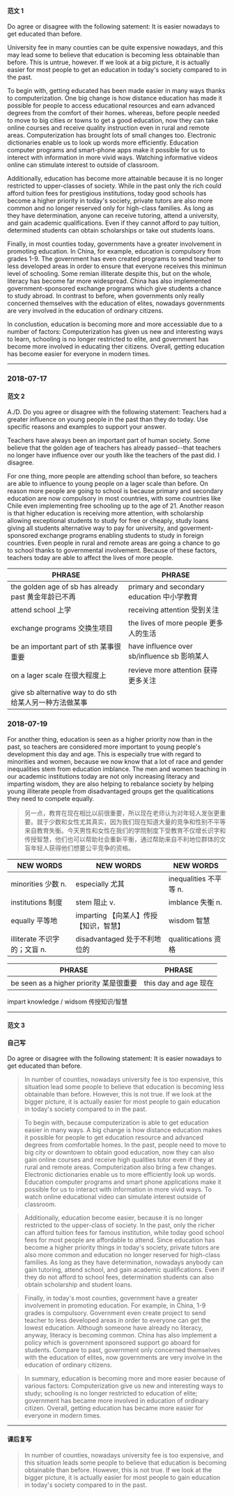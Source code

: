 #### 范文 1

Do agree or disagree with the following satement: It is easier nowadays to get educated than before.

University fee in many counties can be quite expensive nowadays, and this may lead some to believe that education is becoming less obtainable than before. This is untrue, however. If we look at a big picture, it is actually easier for most people to get an education in today's society compared to in the past.

To begin with, getting educated has been made easier in many ways thanks to computerization. One big change is how distance education has made it possible for people to access educational resources and earn advanced degrees from the comfort of their homes. whereas, before people needed to move to big cities or towns to get a good education, now they can take online courses and receive quality instruction even in rural and remote areas. Computerization has brought lots of small changes too. Electronic dictionaries enable us to look up words more efficiently. Education computer programs and smart-phone apps make it possible for us to interect with information in more vivid ways. Watching informative videos online can stimulate interest to outside of classroom.

Additionally, education has become more attainable because it is no longer restricted to upper-classes of society. While in the past only the rich could afford tuition fees for prestigious institutions, today good schools has become a higher priority in today's society, private tutors are also more common and no longer reserved only for high-class families. As long as they have determination, anyone can receive tutoring, attend a university, and gain academic qualifications. Even if they cannot afford to pay tuition, determined students can obtain scholarships or take out students loans.

Finally, in most counties today, governments have a greater involvement in promoting education. In China, for example, education is compulsory from grades 1-9. The government has even created programs to send teacher to less developed areas in order to ensure that everyone receives this minimun level of schooling. Some remian illiterate despite this, but on the whole, literacy has become far more widespread. China has also implemented government-sponsored exchange programs which give students a chance to study abroad. In contrast to before, when governments only really concerned themselves with the education of elites, nowadays governments are very involved in the education of ordinary citizens.

In conclustion, education is becoming more and more accessiable due to a number of factors: Computerization has given us new and interesting ways to learn, schooling is no longer restricted to elite, and government has become more involved in educating ther citizens. Overall, getting education has become easier for everyone in modern times.

----

### 2018-07-17

#### 范文 2

A./D. Do you agree or disagree with the following statement: Teachers had a greater influence on young people in the past than they do today. Use specific reasons and examples to support your answer.

Teachers have always been an important part of human society. Some believe that the golden age of teachers has already passed--that teachers no longer have influence over our youth like the teachers of the past did. I disagree.

For one thing, more people are attending school than before, so teachers are able to influence to young people on a lager scale than before. On reason more people are going to school is because primary and secondary education are now compulsory in most countries, with some countries like Chile even implementing free schooling up to the age of 21. Another reason is that higher education is receiving more attention, with scholarship allowing exceptional students to study for free or cheaply, study loans giving all students alternative way to pay for university, and goverment-sponsored exchange programs enabling students to study in foreign countries. Even people in rural and remote areas are going a chance to go to school thanks to governmental involvement. Because of these factors, teachers today are able to affect the lives of more people.

PHRASE |  PHRASE
------------ | -------------
the golden age of sb has already past 黄金年龄已不再 | primary and secondary education 中小学教育
attend school 上学 | receiving attention 受到关注
exchange programs 交换生项目 | the lives of more people 更多人的生活
be an important part of sth 某事很重要 | have influence over sb/influence sb 影响某人
on a lager scale 在很大程度上 | revieve more attention 获得更多关注
give sb alternative way to do sth 给某人另一种方法做某事 | 

### 2018-07-19

For another thing, education is seen as a higher priority now than in the past, so teachers are considered more important to young people's development this day and age. This is especially true with regard to minorities and women, because we now know that a lot of race and gender inequalities stem from education imblance. The men and women teaching in our academic institutions today are not only increasing literacy  and imparting wisdom, they are also helping to rebalance society by helping young illiterate people from disadvantaged groups get the qualitications they need to compete equally.
> 另一点，教育在现在相比以前很重要，所以现在老师认为对年轻人发张更重要。就于少数和女性尤其真实，因为我们现在知道大量的竞争和性别不平等来自教育失衡。今天男性和女性在我们的学院制度下受教育不仅增长识字和传授智慧，他们也可以帮助社会重新平衡，通过帮助来自不利地位群体的文盲年轻人获得他们想要公平竞争的资格。

NEW WORDS |  NEW WORDS |  NEW WORDS
------------ | ------------- | -------------
minorities 少数 n. | especially 尤其 | inequalities 不平等 n. 
institutions 制度 | stem 阻止 v. | imblance 失衡 n.
equally 平等地  | imparting 【向某人】传授【知识，智慧】 | wisdom 智慧
illiterate 不识字的；文盲 n. | disadvantaged 处于不利地位的  | qualitications 资格

PHRASE |  PHRASE
------------ | -------------
be seen as a higher priority 某是很重要 | this day and age 现在
impart knowledge / widsom 传授知识/智慧

----

#### 范文 3


#### 自己写

Do agree or disagree with the following statement: It is easier nowadays to get educated than before.

> In number of counties, nowadays university fee is too expensive, this situation lead some people to believe that education is becoming less obtainable than before. However, this is not true. If we look at the bigger picture, it is actually easier for most people to gain education in today's society compared to in the past.

> To begin with, because computerization is able to get education easier in many ways. A big change is how distance education makes it possible for people to get education resource and advanced degrees from comfortable homes. In the past, people need to move to big city or downtown to obtain good education, now they can also gain online courses and receive high qualities tutor even if they at rural and remote areas. Computerization also bring a few changes. Electronic dictionaries enable us to more efficiently look up words. Education computer programs and smart phone applications make it possible for us to interact with information in more vivid ways. To watch online educational video can simulate interest outside of classroom.

> Additionally, education become easier, because it is no longer restricted to the upper-class of society. In the past, only  the richer can afford tuition fees for famous institution, while today good school fees for most people are affordable to attend. Since education has become a higher priority things in today's society, private tutors are also more common and education no longer reserved for high-class families. As long as they have determination, nowadays anybody can gain tutoring, attend school, and gain academic qualifications. Even if they do not afford to school fees, determination students can also obtain scholarship and student loans.

> Finally, in today's most counties, government have a greater involvement in promoting education. For example, in China, 1-9 grades is compulsory. Government even create project to send teacher to less developed areas in order to everyone can get the lowest education. Although someone have already no literacy, anyway, literacy is becoming common. China has also implement a policy which is government sponsored support go aboard for students. Compare to past, government only concerned themselves with the education of elites, now governments are very involve in the education of ordinary citizens.

> In summary, education is becoming more and more easier because of various factors: Computerization give us new and interesting ways to study; schooling is no longer restricted to education of elite; government has became more involved in education of ordinary citizen. Overall, getting education has became more easier for everyone in modern times.

----

#### 课后复写

> In number of counties, nowadays university fee is too expensive, and this situation leads some people to believe that education is becoming obtainable than before. However, this is not true. If we look at the bigger picture, it is actually easier for most people to gain education in today's society compared to in the past.